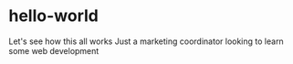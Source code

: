 # hello-world
Let's see how this all works
Just a marketing coordinator looking to learn some web development
